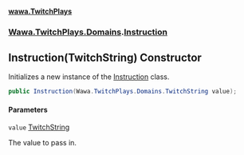 #### [wawa.TwitchPlays](index.md 'index')
### [Wawa.TwitchPlays.Domains](Wawa.TwitchPlays.Domains.md 'Wawa.TwitchPlays.Domains').[Instruction](Instruction.md 'Wawa.TwitchPlays.Domains.Instruction')

## Instruction(TwitchString) Constructor

Initializes a new instance of the [Instruction](Instruction.md 'Wawa.TwitchPlays.Domains.Instruction') class.

```csharp
public Instruction(Wawa.TwitchPlays.Domains.TwitchString value);
```
#### Parameters

<a name='Wawa.TwitchPlays.Domains.Instruction.Instruction(Wawa.TwitchPlays.Domains.TwitchString).value'></a>

`value` [TwitchString](TwitchString.md 'Wawa.TwitchPlays.Domains.TwitchString')

The value to pass in.